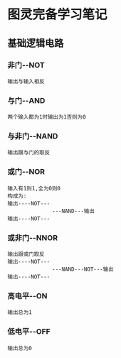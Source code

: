 # 图灵完备学习笔记
## 基础逻辑电路
### 非门--NOT
    输出与输入相反
### 与门--AND
    两个输入都为1时输出为1否则为0
### 与非门--NAND
    输出跟与门的取反
### 或门--NOR
    输入有1则1,全为0则0
    构成为:
    输出----NOT---
                  ---NAND---输出
    输出----NOT---
### 或非门--NNOR
    输出跟或门取反
    输出----NOT---
                  ---NAND---NOT---输出
    输出----NOT---
### 高电平--ON
    输出总为1
### 低电平--OFF
    输出总为0


